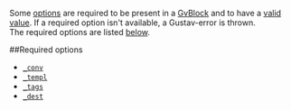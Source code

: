 Some [options](GvBlock-options) are required to be present in a [GvBlock](GvBlock) and to have a [valid value](GvBlock-option-processing). If a required option isn't available, a Gustav-error is thrown.  
The required options are listed [below](#required-options).



##Required options

+   [`_conv`](Gustav-core-options#_conv)
+   [`_templ`](Gustav-core-options#_templ)
+   [`_tags`](Gustav-core-options#_tags)
+   [`_dest`](Gustav-core-options#_dest)